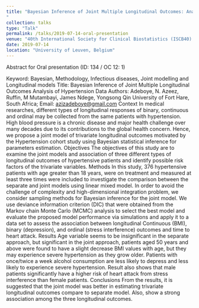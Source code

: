 ```yaml
---
title: "Bayesian Inference of Joint Multiple Longitudinal Outcomes: Analysis of Hypertension Data![image](https://user-images.githubusercontent.com/54674659/111067685-0a8bde00-84ce-11eb-8cf3-e58496a0f2f1.png)
"
collection: talks
type: "Talk"
permalink: /talks/2019-07-14-oral-presentation
venue: "40th International Society for Clinical Biostatistics (ISCB40) conference, Leuven, Belgium, 14-19 July, 2019 at the University of Leuven, Belgium"
date: 2019-07-14
location: "University of Leuven, Belgium"
---
```


Abstract for Oral presentation (ID: 134 / OC 12: 1)

Keyword: Bayesian, Methodology, Infectious diseases, Joint modelling and Longitudinal models
Title: Bayesian Inference of Joint Multiple Longitudinal Outcomes Analysis of Hypertension Data
Authors: Adeboye, N. Azeez, Ruffin, M Mutambayi, James Ndege, Yongsong Qin
University of Fort Hare, South Africa;
Email: azizadeboye@gmail.com
Context
In medical researches, different types of longitudinal responses of binary, continuous and ordinal may be collected from the same patients with hypertension. High blood pressure is a chronic disease and major health challenge over many decades due to its contributions to the global health concern. Hence, we propose a joint model of trivariate longitudinal outcomes motivated by the Hypertension cohort study using Bayesian statistical inference for parameters estimation.
Objectives
The objectives of this study are to examine the joint models and association of three different types of longitudinal outcomes of hypertensive patients and identify possible risk factors of the trivariate variables.
Methods 
In this study, 376 hypertensive patients with age greater than 18 years, were on treatment and measured at least three times were included to investigate the comparison between the separate and joint models using linear mixed model. In order to avoid the challenge of complexity and high-dimensional integration problem, we consider sampling methods for Bayesian inference for the joint model. We use deviance information criterion (DIC) that were obtained from the Markov chain Monte Carlo (MCMC) analysis to select the best model and evaluate the proposed model performance via simulations and apply it to a data set to assess the association between longitudinal Continuous (BMI), binary (depression), and ordinal (stress interference) outcomes and time to heart attack.
Results 
Age variable seems to be insignificant in the separate approach, but significant in the joint approach, patients aged 50 years and above were found to have a slight decrease BMI values with age, but they may experience severe hypertension as they grow older. Patients with once/twice a week alcohol consumption are less likely to depress and less likely to experience severe hypertension. Result also shows that male patients significantly have a higher risk of heart attack from stress interference than female patients.
Conclusions 
From the results, it is suggested that the joint model was better in estimating trivariate longitudinal outcomes compare to separate model. Also, show a strong association among the three longitudinal outcomes.

